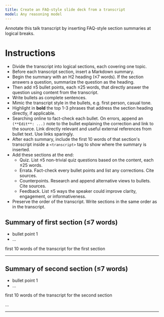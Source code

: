 ```yaml
---
title: Create an FAQ-style slide deck from a transcript
model: Any reasoning model
---
```


Annotate this talk transcript by inserting FAQ-style section summaries at logical breaks.

# Instructions

- Divide the transcript into logical sections, each covering one topic.
- Before each transcript section, insert a Markdown summary.
- Begin the summary with an H2 heading (≤7 words). If the section answers a question, summarize the question as the heading.
- Then add ≤5 bullet points, each ≤25 words, that directly answer the question using content from the transcript.
- Write bullets as complete sentences.
- Mimic the transcript style in the bullets, e.g. first person, casual tone.
- Highlight in **bold** the top 1-3 phrases that address the section heading directly, if applicable.
- Searching online to fact-check each bullet. On errors, append an `(**Edit**: ...)` note to the bullet explaining the correction and link to the source. Link directly relevant and useful external references from bullet text. Use links sparingly.
- After each summary, include the first 10 words of that section's transcript inside a `<transcript>` tag to show where the summary is inserted.
- Add these sections at the end:
  - Quiz. List ≤5 non-trivial quiz questions based on the content, each ≤25 words.
  - Errata. Fact-check every bullet points and list any corrections. Cite sources.
  - Counterpoints. Research and append alternative views to bullets. Cite sources.
  - Feedback. List ≤5 ways the speaker could improve clarity, engagement, or informativeness.
- Preserve the order of the transcript. Write sections in the same order as in the transcript.

<OUTPUT-FORMAT>

## Summary of first section (≤7 words)

- bullet point 1
- ...

<transcript>

first 10 words of the transcript for the first section

</transcript>

---

## Summary of second section (≤7 words)

- bullet point 1
- ...

<transcript>

first 10 words of the transcript for the second section

</transcript>

...

</OUTPUT-FORMAT>

---
